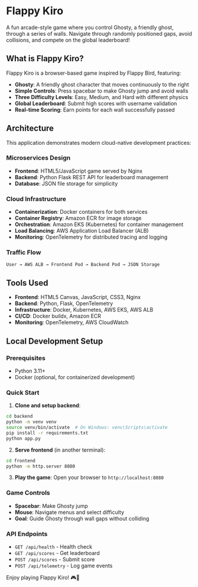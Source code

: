 # Flappy Kiro

A fun arcade-style game where you control Ghosty, a friendly ghost, through a series of walls. Navigate through randomly positioned gaps, avoid collisions, and compete on the global leaderboard!

## What is Flappy Kiro?

Flappy Kiro is a browser-based game inspired by Flappy Bird, featuring:
- **Ghosty**: A friendly ghost character that moves continuously to the right
- **Simple Controls**: Press spacebar to make Ghosty jump and avoid walls
- **Three Difficulty Levels**: Easy, Medium, and Hard with different physics
- **Global Leaderboard**: Submit high scores with username validation
- **Real-time Scoring**: Earn points for each wall successfully passed

## Architecture

This application demonstrates modern cloud-native development practices:

### **Microservices Design**
- **Frontend**: HTML5/JavaScript game served by Nginx
- **Backend**: Python Flask REST API for leaderboard management
- **Database**: JSON file storage for simplicity

### **Cloud Infrastructure**
- **Containerization**: Docker containers for both services
- **Container Registry**: Amazon ECR for image storage
- **Orchestration**: Amazon EKS (Kubernetes) for container management
- **Load Balancing**: AWS Application Load Balancer (ALB)
- **Monitoring**: OpenTelemetry for distributed tracing and logging

### **Traffic Flow**
```
User → AWS ALB → Frontend Pod → Backend Pod → JSON Storage
```

## Tools Used

- **Frontend**: HTML5 Canvas, JavaScript, CSS3, Nginx
- **Backend**: Python, Flask, OpenTelemetry
- **Infrastructure**: Docker, Kubernetes, AWS EKS, AWS ALB
- **CI/CD**: Docker buildx, Amazon ECR
- **Monitoring**: OpenTelemetry, AWS CloudWatch

## Local Development Setup

### Prerequisites
- Python 3.11+
- Docker (optional, for containerized development)

### Quick Start

1. **Clone and setup backend**:
```bash
cd backend
python -m venv venv
source venv/bin/activate  # On Windows: venv\Scripts\activate
pip install -r requirements.txt
python app.py
```

2. **Serve frontend** (in another terminal):
```bash
cd frontend
python -m http.server 8080
```

3. **Play the game**:
Open your browser to `http://localhost:8080`

### Game Controls
- **Spacebar**: Make Ghosty jump
- **Mouse**: Navigate menus and select difficulty
- **Goal**: Guide Ghosty through wall gaps without colliding

### API Endpoints
- `GET /api/health` - Health check
- `GET /api/scores` - Get leaderboard
- `POST /api/scores` - Submit score
- `POST /api/telemetry` - Log game events

Enjoy playing Flappy Kiro! 🎮👻